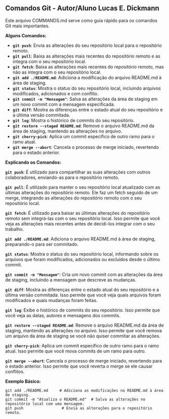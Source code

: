 ## Comandos Git - Autor/Aluno Lucas E. Dickmann

Este arquivo COMMANDS.md serve como guia rápido para os comandos Git mais importantes.

**Alguns Comandos:**

- **`git push`**: Envia as alterações do seu repositório local para o repositório remoto.
- **`git pull`**: Baixa as alterações mais recentes do repositório remoto e as integra com o seu repositório local.
- **`git fetch`**: Baixa as alterações mais recentes do repositório remoto, mas não as integra com o seu repositório local.
- **`git add ./README.md`**: Adiciona a modificação do arquivo README.md à área de staging.
- **`git status`**: Mostra o status do seu repositório local, incluindo arquivos modificados, adicionados e com conflito.
- **`git commit -m "Mensagem"`**: Salva as alterações da área de staging em um novo commit com a mensagem especificada.
- **`git diff`**: Mostra as diferenças entre o estado atual do seu repositório e a última versão commitada.
- **`git log`**: Mostra o histórico de commits do seu repositório.
- **`git restore --staged README.md`**: Remove o arquivo README.md da área de staging, mantendo as alterações no arquivo.
- **`git cherry-pick`**: Aplica um commit específico de outro ramo para o ramo atual.
- **`git merge --abort`**: Cancela o processo de merge iniciado, revertendo para o estado anterior.

**Explicando os Comandos:**

**`git push`**: É utilizado para compartilhar as suas alterações com outros colaboradores, enviando-as para o repositório remoto.

**`git pull`**: É utilizado para manter o seu repositório local atualizado com as últimas alterações do repositório remoto. Ele faz um fetch seguido de um merge, integrando as alterações do repositório remoto com o seu repositório local.

**`git fetch`**: É utilizado para baixar as últimas alterações do repositório remoto sem integrá-las com o seu repositório local. Isso permite que você veja as alterações mais recentes antes de decidi-los integrar com o seu trabalho.

**`git add ./README.md`**:  Adiciona o arquivo README.md à área de staging, preparando-o para ser commitado.

**`git status`**: Mostra o status do seu repositório local, informando sobre os arquivos que foram modificados, adicionados ou excluídos desde o último commit.

**`git commit -m "Mensagem"`**:  Cria um novo commit com as alterações da área de staging, incluindo a mensagem que descreve as mudanças.

**`git diff`**: Mostra as diferenças entre o estado atual do seu repositório e a última versão commitada. Isso permite que você veja quais arquivos foram modificados e quais mudanças foram feitas.

**`git log`**:  Exibe o histórico de commits do seu repositório. Isso permite que você veja as datas, autores e mensagens dos commits.

**`git restore --staged README.md`**:  Remove o arquivo README.md da área de staging, mantendo as alterações no arquivo. Isso permite que você remova um arquivo da área de staging se você não quiser commitar as alterações.

**`git cherry-pick`**: Aplica um commit específico de outro ramo para o ramo atual. Isso permite que você mova commits de um ramo para outro.

**`git merge --abort`**:  Cancela o processo de merge iniciado, revertendo para o estado anterior. Isso permite que você reverta o merge se ele causar conflitos.

**Exemplo Básico:**

```
git add ./README.md     # Adiciona as modificações no README.md à área de staging.
git commit -m "Atualiza o README.md"  # Salva as alterações no repositório local com uma mensagem.
git push                 # Envia as alterações para o repositório remoto.
```

